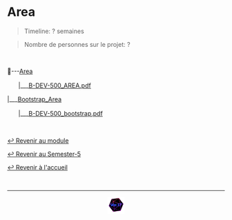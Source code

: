 # Area

> Timeline: ? semaines

> Nombre de personnes sur le projet: ?

<br>

📂---[Area](https://github.com/Studio-17/Epitech-Subjects/tree/main/Semester-5/B-DEV-500/Area/Area)

ㅤㅤ|\_\_\_[B-DEV-500_AREA.pdf](https://github.com/Studio-17/Epitech-Subjects/blob/main/Semester-5/B-DEV-500/Area/Area/B-DEV-500_AREA.pdf)

|\_\_\_[Bootstrap_Area](https://github.com/Studio-17/Epitech-Subjects/tree/main/Semester-5/B-DEV-500/Area/Bootstrap_Area)

ㅤㅤ|\_\_\_[B-DEV-500_bootstrap.pdf](https://github.com/Studio-17/Epitech-Subjects/blob/main/Semester-5/B-DEV-500/Area/Bootstrap_Area/B-DEV-500_bootstrap.pdf)


<br>

[↩️ Revenir au module](https://github.com/Studio-17/Epitech-Subjects/tree/main/Semester-5/B-DEV-500)

[↩️ Revenir au Semester-5](https://github.com/Studio-17/Epitech-Subjects/tree/main/Semester-5)

[↩️ Revenir à l'accueil](https://github.com/Studio-17/Epitech-Subjects)

<br>

---

<div align="center">

<a href="https://github.com/Studio-17" target="_blank"><img src="../../../assets/voc17.gif" width="40"></a>

</div>